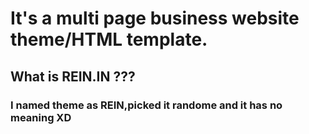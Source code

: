 # It's a multi page business website theme/HTML template.

## What is REIN.IN ??? 
### I named theme as REIN,picked it randome and it has no meaning XD 
